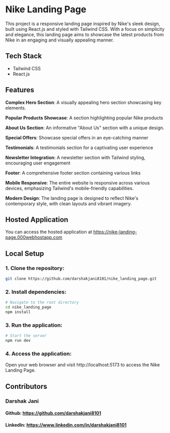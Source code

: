 # Nike Landing Page

This project is a responsive landing page inspired by Nike's sleek design, built using React.js and styled with Tailwind CSS. With a focus on simplicity and elegance, this landing page aims to showcase the latest products from Nike in an engaging and visually appealing manner.

## Tech Stack

- Tailwind CSS
- React.js

## Features

**Complex Hero Section**: A visually appealing hero section showcasing key elements.

**Popular Products Showcase**: A section highlighting popular Nike products

**About Us Section**: An informative "About Us" section with a unique design.

**Special Offers**: Showcase special offers in an eye-catching manner

**Testimonials**: A testimonials section for a captivating user experience

**Newsletter Integration**: A newsletter section with Tailwind styling, encouraging user engagement

**Footer**: A comprehensive footer section containing various links

**Mobile Responsive**: The entire website is responsive across various devices, emphasizing Tailwind's mobile-friendly capabilities.

**Modern Design**: The landing page is designed to reflect Nike's contemporary style, with clean layouts and vibrant imagery.

## Hosted Application
You can access the hosted application at https://nike-landing-page.000webhostapp.com

## Local Setup

### 1. Clone the repository:

```bash
git clone https://github.com/darshakjani8101/nike_landing_page.git
```

### 2. Install dependencies:

```bash
# Navigate to the root directory
cd nike_landing_page
npm install
```

### 3. Run the application:

```bash
# Start the server
npm run dev
```

### 4. Access the application:
Open your web browser and visit http://localhost:5173 to access the Nike Landing Page.

## Contributors
### Darshak Jani
#### Github: https://github.com/darshakjani8101
#### LinkedIn: https://www.linkedin.com/in/darshakjani8101
